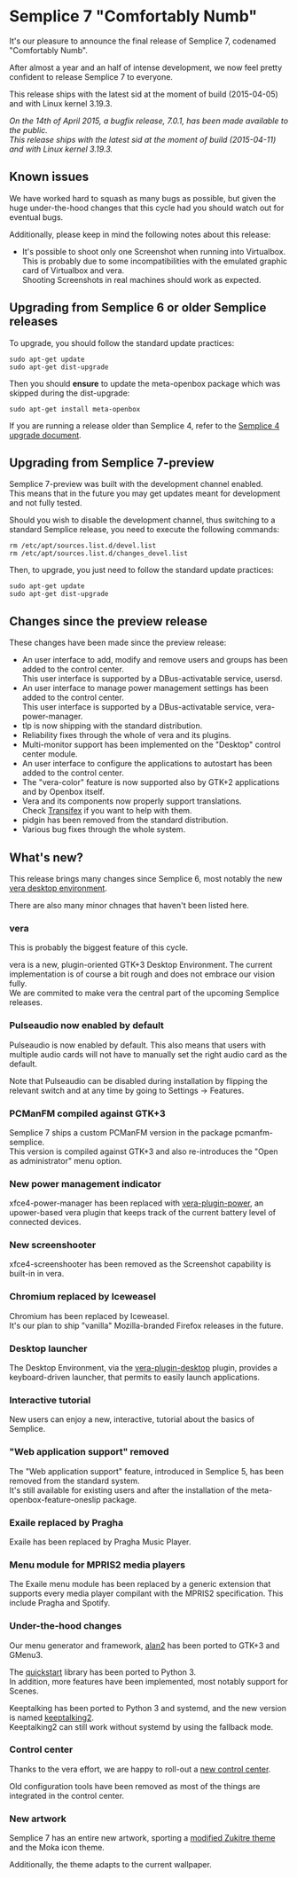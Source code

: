 Semplice 7 "Comfortably Numb"
=============================

It's our pleasure to announce the final release of Semplice 7, codenamed "Comfortably Numb".

After almost a year and an half of intense development, we now feel pretty confident
to release Semplice 7 to everyone.

This release ships with the latest sid at the moment of build (2015-04-05) and with
Linux kernel 3.19.3.

*On the 14th of April 2015, a bugfix release, 7.0.1, has been made available to the public.  
This release ships with the latest sid at the moment of build (2015-04-11) and with
Linux kernel 3.19.3.*

Known issues
------------

We have worked hard to squash as many bugs as possible, but given the huge
under-the-hood changes that this cycle had you should watch out for eventual bugs.

Additionally, please keep in mind the following notes about this release:

* It's possible to shoot only one Screenshot when running into Virtualbox.  
  This is probably due to some incompatibilities with the emulated graphic card of
  Virtualbox and vera.  
  Shooting Screenshots in real machines should work as expected.

Upgrading from Semplice 6 or older Semplice releases
----------------------------------------------------

To upgrade, you should follow the standard update practices:

    sudo apt-get update
    sudo apt-get dist-upgrade

Then you should **ensure** to update the meta-openbox package which was
skipped during the dist-upgrade:

    sudo apt-get install meta-openbox

If you are running a release older than Semplice 4, refer to the [Semplice 4 upgrade document](http://semplice-linux.org/doku/semplice:users:advanced:atomupgrade).

Upgrading from Semplice 7-preview
---------------------------------

Semplice 7-preview was built with the development channel enabled.  
This means that in the future you may get updates meant for development and not fully tested.

Should you wish to disable the development channel, thus switching to a standard Semplice release, you need to execute the following commands:

    rm /etc/apt/sources.list.d/devel.list
    rm /etc/apt/sources.list.d/changes_devel.list

Then, to upgrade, you just need to follow the standard update practices:

    sudo apt-get update
    sudo apt-get dist-upgrade

Changes since the preview release
---------------------------------

These changes have been made since the preview release:

* An user interface to add, modify and remove users and groups has been added to the control center.  
  This user interface is supported by a DBus-activatable service, usersd.
* An user interface to manage power management settings has been added to the control center.  
  This user interface is supported by a DBus-activatable service, vera-power-manager.
* tlp is now shipping with the standard distribution.
* Reliability fixes through the whole of vera and its plugins.
* Multi-monitor support has been implemented on the "Desktop" control center module.
* An user interface to configure the applications to autostart has been added to the control center.
* The "vera-color" feature is now supported also by GTK+2 applications and by Openbox itself.
* Vera and its components now properly support translations.  
  Check [Transifex](https://www.transifex.com/organization/semplice/dashboard) if you want to help with them.
* pidgin has been removed from the standard distribution.
* Various bug fixes through the whole system.

What's new?
-----------

This release brings many changes since Semplice 6, most notably the new
[vera desktop environment](https://github.com/vera-desktop).

There are also many minor chnages that haven't been listed here.

### vera ###

This is probably the biggest feature of this cycle.

vera is a new, plugin-oriented GTK+3 Desktop Environment. The current
implementation is of course a bit rough and does not embrace our vision
fully.  
We are commited to make vera the central part of the upcoming Semplice
releases.

### Pulseaudio now enabled by default ###

Pulseaudio is now enabled by default. This also means that users with multiple
audio cards will not have to manually set the right audio card as the default.

Note that Pulseaudio can be disabled during installation by flipping the relevant
switch and at any time by going to Settings -> Features.

### PCManFM compiled against GTK+3 ###

Semplice 7 ships a custom PCManFM version in the package pcmanfm-semplice.  
This version is compiled against GTK+3 and also re-introduces the "Open as
administrator" menu option.

### New power management indicator ###

xfce4-power-manager has been replaced with [vera-plugin-power](https://github.com/vera-plugin-power), an
upower-based vera plugin that keeps track of the current battery level
of connected devices.

### New screenshooter ###

xfce4-screenshooter has been removed as the Screenshot capability is built-in
in vera.

### Chromium replaced by Iceweasel ###

Chromium has been replaced by Iceweasel.  
It's our plan to ship "vanilla" Mozilla-branded Firefox releases in the future.

### Desktop launcher ###

The Desktop Environment, via the [vera-plugin-desktop](https://github.com/vera-plugin-desktop) plugin, 
provides a keyboard-driven launcher, that permits to easily launch applications.

### Interactive tutorial ###

New users can enjoy a new, interactive, tutorial about the basics of Semplice.

### "Web application support" removed ###

The "Web application support" feature, introduced in Semplice 5, has been removed from the standard
system.  
It's still available for existing users and after the installation of the meta-openbox-feature-oneslip
package.

### Exaile replaced by Pragha ###

Exaile has been replaced by Pragha Music Player.

### Menu module for MPRIS2 media players ###

The Exaile menu module has been replaced by a generic extension that
supports every media player compilant with the MPRIS2 specification. This
include Pragha and Spotify.

### Under-the-hood changes ###

Our menu generator and framework, [alan2](https://github.com/semplice/alan2) has been
ported to GTK+3 and GMenu3.

The [quickstart](https://github.com/semplice/quickstart) library has been
ported to Python 3.  
In addition, more features have been implemented, most notably support for
Scenes.

Keeptalking has been ported to Python 3 and systemd, and the new version is
named [keeptalking2](https://github.com/semplice/keeptalking2).  
Keeptalking2 can still work without systemd by using the fallback mode.  

### Control center ###

Thanks to the vera effort, we are happy to roll-out a [new control center](https://github.com/vera-desktop/vera-control-center).

Old configuration tools have been removed as most of the things are integrated in the control center.

### New artwork ###

Semplice 7 has an entire new artwork, sporting a [modified Zukitre theme](https://github.com/semplice/zuki-themes) and
the Moka icon theme.

Additionally, the theme adapts to the current wallpaper.
